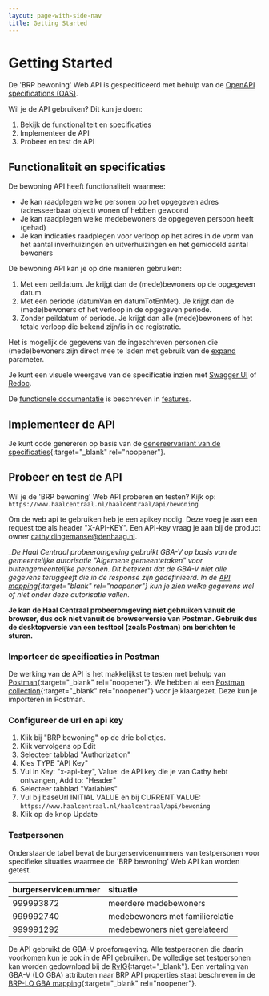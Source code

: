 ```yaml
---
layout: page-with-side-nav
title: Getting Started
---
```

# Getting Started

De 'BRP bewoning' Web API is gespecificeerd met behulp van de [OpenAPI specifications (OAS)](https://swagger.io/specification/).

Wil je de API gebruiken? Dit kun je doen:

1. Bekijk de functionaliteit en specificaties
2. Implementeer de API
3. Probeer en test de API

## Functionaliteit en specificaties
De bewoning API heeft functionaliteit waarmee:
* Je kan raadplegen welke personen op het opgegeven adres (adresseerbaar object) wonen of hebben gewoond
* Je kan raadplegen welke medebewoners de opgegeven persoon heeft (gehad)
* Je kan indicaties raadplegen voor verloop op het adres in de vorm van het aantal inverhuizingen en uitverhuizingen en het gemiddeld aantal bewoners

De bewoning API kan je op drie manieren gebruiken:
1. Met een peildatum. Je krijgt dan de (mede)bewoners op de opgegeven datum.
2. Met een periode (datumVan en datumTotEnMet). Je krijgt dan de (mede)bewoners of het verloop in de opgegeven periode.
3. Zonder peildatum of periode. Je krijgt dan alle (mede)bewoners of het totale verloop die bekend zijn/is in de registratie.

Het is mogelijk de gegevens van de ingeschreven personen die (mede)bewoners zijn direct mee te laden met gebruik van de [expand](https://github.com/VNG-Realisatie/Haal-Centraal-common/blob/v1.1.0/features/expand.feature) parameter.

Je kunt een visuele weergave van de specificatie inzien met [Swagger UI](https://vng-realisatie.github.io/Haal-Centraal-BRP-bewoning/swagger-ui) of [Redoc](https://vng-realisatie.github.io/Haal-Centraal-BRP-bewoning/redoc).

De [functionele documentatie](./features) is beschreven in [features](./features).

## Implementeer de API

Je kunt code genereren op basis van de [genereervariant van de specificaties](https://github.com/VNG-Realisatie/Haal-Centraal-BRP-bewoning/blob/master/specificatie/genereervariant/openapi.yaml){:target="_blank" rel="noopener"}.

## Probeer en test de API
Wil je de 'BRP bewoning' Web API proberen en testen? Kijk op: `https://www.haalcentraal.nl/haalcentraal/api/bewoning`

Om de web api te gebruiken heb je een apikey nodig. Deze voeg je aan een request toe als header "X-API-KEY". Een API-key vraag je aan bij de product owner [cathy.dingemanse@denhaag.nl](mailto:cathy.dingemanse@denhaag.nl).

__De Haal Centraal probeeromgeving gebruikt GBA-V op basis van de gemeentelijke autorisatie "Algemene gemeentetaken" voor buitengemeentelijke personen. Dit betekent dat de GBA-V niet alle gegevens teruggeeft die in de response zijn gedefinieerd. In de [API mapping](https://github.com/VNG-Realisatie/Haal-Centraal-BRP-bevragen/blob/master/docs/BRP-LO%20GBA%20mapping.xlsx?raw=true){:target="_blank" rel="noopener"} kun je zien welke gegevens wel of niet onder deze autorisatie vallen.__

__Je kan de Haal Centraal probeeromgeving niet gebruiken vanuit de browser, dus ook niet vanuit de browserversie van Postman. Gebruik dus de desktopversie van een testtool (zoals Postman) om berichten te sturen.__

### Importeer de specificaties in Postman

De werking van de API is het makkelijkst te testen met behulp van [Postman](https://www.getpostman.com/){:target="_blank" rel="noopener"}. We hebben al een [Postman collection](https://github.com/VNG-Realisatie/Haal-Centraal-BRP-bewoning/blob/master/test/BRP-Historie-Bevragen-postman-collection.json){:target="_blank" rel="noopener"} voor je klaargezet. Deze kun je importeren in Postman. 

### Configureer de url en api key

1. Klik bij "BRP bewoning" op de drie bolletjes.
2. Klik vervolgens op Edit
3. Selecteer tabblad "Authorization"
4. Kies TYPE "API Key"
5. Vul in Key: "x-api-key", Value: de API key die je van Cathy hebt ontvangen, Add to: "Header"
6. Selecteer tabblad "Variables"
7. Vul bij baseUrl INITIAL VALUE en bij CURRENT VALUE: `https://www.haalcentraal.nl/haalcentraal/api/bewoning`
8. Klik op de knop Update

### Testpersonen

Onderstaande tabel bevat de burgerservicenummers van testpersonen voor specifieke situaties waarmee de 'BRP bewoning' Web API kan worden getest.

burgerservicenummer | situatie
---------------- | :-------  
999993872 | meerdere medebewoners
999992740 | medebewoners met familierelatie
999991292 | medebewoners niet gerelateerd

De API gebruikt de GBA-V proefomgeving. Alle testpersonen die daarin voorkomen kun je ook in de API gebruiken. De volledige set testpersonen kan worden gedownload bij de [RvIG](https://www.rvig.nl/documenten/richtlijnen/2018/09/20/testdataset-persoonslijsten-proefomgevingen-gba-v){:target="_blank"}.
Een vertaling van GBA-V (LO GBA) attributen naar BRP API properties staat beschreven in de [BRP-LO GBA mapping](https://github.com/VNG-Realisatie/Haal-Centraal-BRP-bevragen/blob/master/docs/BRP-LO%20GBA%20mapping.xlsx?raw=true){:target="_blank" rel="noopener"}.

